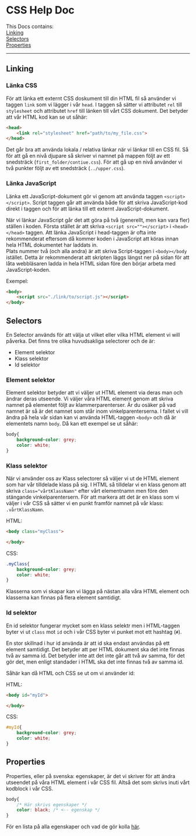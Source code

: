 # CSS Help Doc
This Docs contains: <br/>
[Linking](#Linking) <br/>
[Selectors](#Selectors) <br/>
[Properties](#Properties)

---
## <a name="Linking"></a> Linking
### Länka CSS
För att länka ett externt CSS doskument till din HTML fil så använder vi taggen `link` som vi lägger i vår `head`. I taggen så sätter vi attributet `rel` till `stylesheet` och attributet `href` till länken till vårt CSS dokument. Det betyder att vår HTML kod kan se ut såhär:
```html
<head>
    <link rel="stylesheet" href="path/to/my_file.css">
</head>
```
Det går bra att använda lokala / relativa länkar när vi länkar till en CSS fil. Så för att gå en nivå djupare så skriver vi namnet på mappen följt av ett snedsträck  (`first_folder/contiue.css`). För att gå up en nivå använder vi två punkter följt av ett snedsträck (`../upper.css`).
### Länka JavaScript
Länka ett JavaScript-dokument gör vi genom att använda taggen `<script></script>`. Script taggen går att använda både för att skriva JavaScript-kod direkt i taggen och för att länka till ett externt JavaScript-dokument.  

När vi länkar JavaScript går det att göra på två (generellt, men kan vara fler) ställen i koden. Första stället är att skriva `<script src=""></script>` i `<head></head>` taggen. Att länka JavaScript i head-taggen är ofta inte rekommenderat eftersom då kommer koden i JavaScript att köras innan hela HTML dokumentet har laddats in.  
Plats nummer två (och alla andra) är att skriva Script-taggen i `<body></body` istället. Detta är rekommenderat att skripten läggs längst ner på sidan för att låta webbläsaren ladda in hela HTML sidan före den börjar arbeta med JavaScript-koden.  

Exempel:
```html
<body>
	<script src="./link/to/script.js"></script>
</body>
```
## <a name="Selectors"></a> Selectors
En Selector används för att välja ut vilket eller vilka HTML element vi will påverka. Det finns tre olika huvudsakliga selectorer och de är:
* Element selektor
* Klass selektor
* Id selektor

### Element selektor
Element selektor betyder att vi väljer ut HTML element via deras man och ändrar deras utseende. Vi väljer våra HTML element genom att skriva namnet på elementet följt av klammerparenterser. Är du osäker på vad namnet är så är det namnet som står inom vinkelparenterserna. I fallet vi vill ändra på hela vår sidan kan vi använda HTML-taggen  `<body>` och då är elementets namn `body`. Då kan ett exempel se ut såhär:
```CSS
body{
    background-color: grey;
    color: white;
}
```

### Klass selektor
När vi använder oss av Klass selectorer så väljer vi ut de HTML element som har vår tilldelade klass på sig. I HTML så tilldelar vi en klass genom att skriva `class="vårtKlassNamn"` efter vårt elementnamn men före den stängande vinkelparentersern. För att markera att det är en klass som vi väljer i vår CSS så sätter vi en punkt framför namnet på vår klass: `.vårtKlassNamn`.

HTML:
```html
<body class="myClass">

</body>
```

CSS:
```css
.myClass{
    background-color: grey;
    color: white;
}
```

Klasserna som vi skapar kan vi lägga på nästan alla våra HTML element och klasserna kan finnas på flera element samtidigt.

### Id selektor
En id selektor fungerar mycket som en klass selektr men i HTML-taggen byter vi ut `class` mot `id` och i vår CSS byter vi punket mot ett hashtag (`#`).

En stor skillnad i hur id använda är att id ska endast användas på ett element samtidigt. Det betyder att per HTML dokument ska det inte finnas två av samma id. Det betyder inte att det inte går att två av samma, för det gör det, men enligt standader i HTML ska det inte finnas två av samma id.

Såhär kan då HTML och CSS se ut om vi använder id:

HTML:
```html
<body id="myId">

</body>
```

CSS:
```css
#myId{
    background-color: grey;
    color: white;
}
```

## <a name="Properties"></a> Properties
Properties, eller på svenska: egenskaper, är det vi skriver för att ändra utseendet på våra HTML element i vår CSS fil. Altså det som skrivs inuti vårt kodblock i vår CSS.

```css
body{
    /* Här skrivs egenskaper */
    color: black; /* <-- egenskap */
}
```

För en lista på alla egenskaper och vad de gör kolla [här](https://www.w3schools.com/cssref/default.asp).
